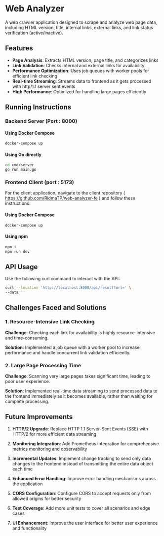 # Web Analyzer

A web crawler application designed to scrape and analyze web page data, including HTML version, title, internal links, external links, and link status verification (active/inactive).

## Features

- **Page Analysis**: Extracts HTML version, page title, and categorizes links
- **Link Validation**: Checks internal and external links for availability
- **Performance Optimization**: Uses job queues with worker pools for efficient link checking
- **Real-time Streaming**: Streams data to frontend as it gets processed with http/1.1 server sent events
- **High Performance**: Optimized for handling large pages efficiently

## Running Instructions

### Backend Server (Port : 8000)

#### Using Docker Compose
```bash
docker-compose up
```

#### Using Go directly
```bash
cd cmd/server
go run main.go
```

### Frontend Client (port : 5173)

For the client application, navigate to the client repository ( https://github.com/RidmaTP/web-analyzer-fe ) and follow these instructions:

#### Using Docker Compose
```bash
docker-compose up
```

#### Using npm
```bash
npm i
npm run dev
```

## API Usage

Use the following curl command to interact with the API:

```bash
curl --location 'http://localhost:8000/api/result?url=' \
--data ''
```

## Challenges Faced and Solutions

### 1. Resource-Intensive Link Checking
**Challenge**: Checking each link for availability is highly resource-intensive and time-consuming.

**Solution**: Implemented a job queue with a worker pool to increase performance and handle concurrent link validation efficiently.

### 2. Large Page Processing Time
**Challenge**: Scanning very large pages takes significant time, leading to poor user experience.

**Solution**: Implemented real-time data streaming to send processed data to the frontend immediately as it becomes available, rather than waiting for complete processing.

## Future Improvements

1. **HTTP/2 Upgrade**: Replace HTTP 1.1 Server-Sent Events (SSE) with HTTP/2 for more efficient data streaming

2. **Monitoring Integration**: Add Prometheus integration for comprehensive metrics monitoring and observability

3. **Incremental Updates**: Implement change tracking to send only data changes to the frontend instead of transmitting the entire data object each time

4. **Enhanced Error Handling**: Improve error handling mechanisms across the application

5. **CORS Configuration**: Configure CORS to accept requests only from allowed origins for better security

6. **Test Coverage**: Add more unit tests to cover all scenarios and edge cases

7. **UI Enhancement**: Improve the user interface for better user experience and functionality
